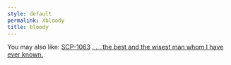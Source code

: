 ```yaml
---
style: default
permalink: Xbloody
title: bloody
---
```

You may also like:
[SCP-1063](http://scp-wiki.net/scp-1063)
[. . . the best and the wisest man whom I have ever known.](http://scp-wiki.net/the-best-and-the-wisest)
